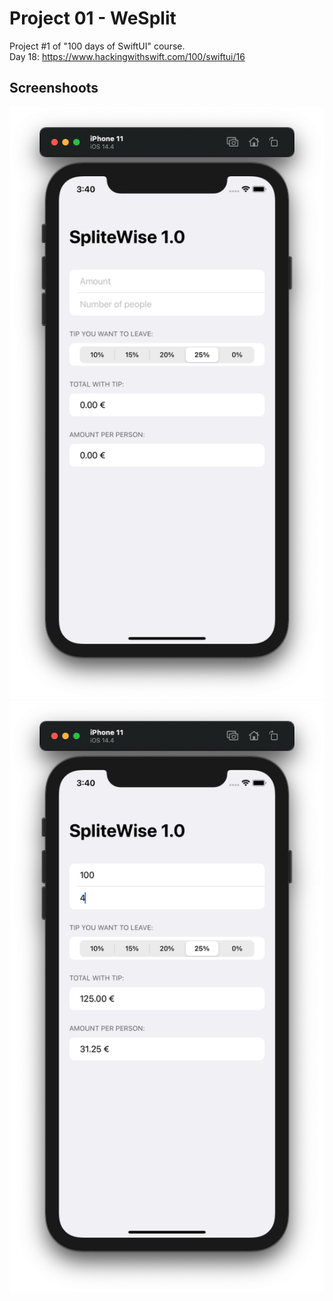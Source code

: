 # Project 01 - WeSplit

Project #1 of "100 days of SwiftUI" course.</br>
Day 18: https://www.hackingwithswift.com/100/swiftui/16

## Screenshoots

![emptyScreen](screenshots/emptyScreen.png)
![filledScreen](screenshots/filledScreen.png)
